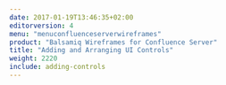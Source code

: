 ```yaml
---
date: 2017-01-19T13:46:35+02:00
editorversion: 4
menu: "menuconfluenceserverwireframes"
product: "Balsamiq Wireframes for Confluence Server"
title: "Adding and Arranging UI Controls"
weight: 2220
include: adding-controls
---
```

